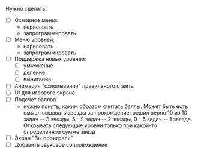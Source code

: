 Нужно сделать:
- [ ] Основное меню:
  - нарисовать
  - запрограммировать
- [ ] Меню уровней:
  - нарисовать
  - запрограммировать
- [ ] Поддержка новых уровней:
  - [ ] умножение
  - [ ] деление
  - [ ] вычитание
- [ ] Анимация "схлопывания" правильного ответа
- [ ] UI для игрового экрана
- [ ] Подсчет баллов
  - нужно понять, каким образом считать баллы. Может быть есть смысл
    выдавать звезды за прохождение: решил верно 10 из 10 задач -- 3 звезды,
    5 - 9 задач -- 2 звезды, 0 - 5 задач -- 1 звезда. Открывать следующие 
    уровни только при какой-то определенной сумме звезд
- [ ] Экран "Вы проиграли"
- [ ] Добавить звуковое сопровождение 